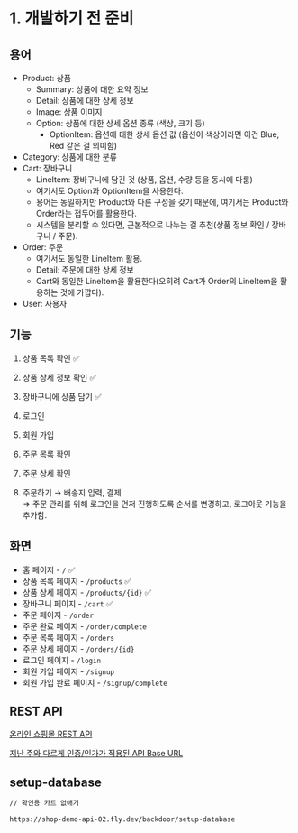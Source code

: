 # 1. 개발하기 전 준비

## 용어

- Product: 상품
  - Summary: 상품에 대한 요약 정보
  - Detail: 상품에 대한 상세 정보
  - Image: 상품 이미지
  - Option: 상품에 대한 상세 옵션 종류 (색상, 크기 등)
    - OptionItem: 옵션에 대한 상세 옵션 값 (옵션이 색상이라면 이건 Blue, Red 같은 걸 의미함)
- Category: 상품에 대한 분류
- Cart: 장바구니
  - LineItem: 장바구니에 담긴 것 (상품, 옵션, 수량 등을 동시에 다룸)
  - 여기서도 Option과 OptionItem을 사용한다.
  - 용어는 동일하지만 Product와 다른 구성을 갖기 때문에, 여기서는 Product와 Order라는 접두어를 활용한다.
  - 시스템을 분리할 수 있다면, 근본적으로 나누는 걸 추천(상품 정보 확인 / 장바구니 / 주문).
- Order: 주문
  - 여기서도 동일한 LineItem 활용.
  - Detail: 주문에 대한 상세 정보
  - Cart와 동일한 LineItem을 활용한다(오히려 Cart가 Order의 LineItem을 활용하는 것에 가깝다).
- User: 사용자

## 기능

1. 상품 목록 확인 ✅

2. 상품 상세 정보 확인 ✅

3. 장바구니에 상품 담기 ✅

4. 로그인

5. 회원 가입

6. 주문 목록 확인

7. 주문 상세 확인

8. 주문하기 → 배송지 입력, 결제\
⇒ 주문 관리를 위해 로그인을 먼저 진행하도록 순서를 변경하고, 로그아웃 기능을 추가함.

## 화면

- 홈 페이지 - `/` ✅
- 상품 목록 페이지 - `/products` ✅
- 상품 상세 페이지 - `/products/{id}` ✅
- 장바구니 페이지 - `/cart` ✅
- 주문 페이지 - `/order`
- 주문 완료 페이지 - `/order/complete`
- 주문 목록 페이지 - `/orders`
- 주문 상세 페이지 - `/orders/{id}`
- 로그인 페이지 - `/login`
- 회원 가입 페이지 - `/signup`
- 회원 가입 완료 페이지 - `/signup/complete`

## REST API

[온라인 쇼핑몰 REST API](https://docs.google.com/document/d/1bGYl3IDoX53cNBbZHNlsRhPLZQ3Qiu-Jm3gpqyu_xI0/view)

[지난 주와 다르게 인증/인가가 적용된 API Base URL](https://shop-demo-api-02.fly.dev)

## setup-database

```bash
// 확인용 카트 없애기

https://shop-demo-api-02.fly.dev/backdoor/setup-database
```

